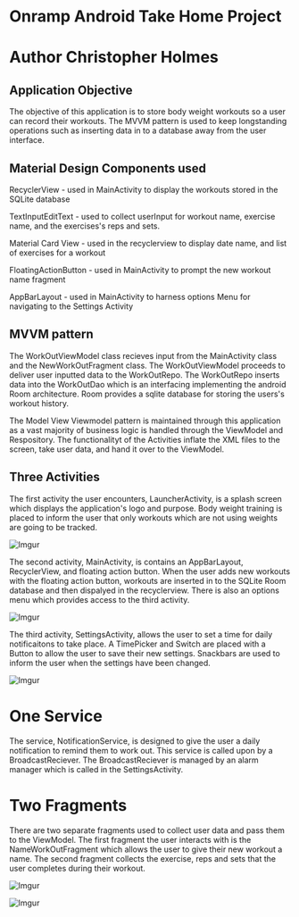 
# Onramp Android Take Home Project
# Author Christopher Holmes

## Application Objective

The objective of this application is to store body weight workouts so a user can record their workouts.
The MVVM pattern is used to keep longstanding operations such as inserting data in to a database
away from the user interface.


## Material Design Components used

RecyclerView - used in MainActivity to display the workouts stored in the SQLite database

TextInputEditText - used to collect userInput for workout name, exercise name, and the exercises's reps and sets.

Material Card View - used in the recyclerview to display date name, and list of exercises for a workout

FloatingActionButton - used in MainActivity to prompt the new workout name fragment

AppBarLayout - used in MainActivity to harness options Menu for navigating to the Settings Activity

## MVVM pattern

The WorkOutViewModel class recieves input from the MainActivity class and the NewWorkOutFragment class.
The WorkOutViewModel proceeds to deliver user inputted data to the WorkOutRepo. The WorkOutRepo inserts
data into the WorkOutDao which is an interfacing implementing the android Room architecture. Room provides
a sqlite database for storing the users's workout history.

The Model View Viewmodel pattern is maintained through this application as a vast majority of business logic
is handled through the ViewModel and Respository. The functionalityt of the Activities inflate the XML files to the screen, take
user data, and hand it over to the ViewModel.


## Three Activities

The first activity the user encounters, LauncherActivity, is a splash screen which displays the application's
logo and purpose. Body weight training is placed to inform the user that only workouts which are not using weights are
going to be tracked.

![Imgur](https://i.imgur.com/biIczcrl.png)

The second activity, MainActivity, is contains an AppBarLayout, RecyclerView, and floating action button.
When the user adds new workouts with the floating action button, workouts are inserted in to the SQLite
Room database and then dispalyed in the recyclerview. There is also an options menu which provides access
to the third activity.

![Imgur](https://i.imgur.com/pwMsab2l.png)

The third activity, SettingsActivity, allows the user to set a time for daily notificaitons to take place.
A TimePicker and Switch are placed with a Button to allow the user to save their new settings. Snackbars
are used to inform the user when the settings have been changed.

![Imgur](https://i.imgur.com/IXPCFs1l.png)

# One Service

The service, NotificationService, is designed to give the user a daily notification to remind them to
work out. This service is called upon by a BroadcastReciever. The BroadcastReciever is managed by an alarm
manager which is called in the SettingsActivity.

# Two Fragments

There are two separate fragments used to collect user data and pass them to the ViewModel. The first fragment
the user interacts with is the NameWorkOutFragment which allows the user to give their new workout a name.
The second fragment collects the exercise, reps and sets that the user completes during their workout.

![Imgur](https://i.imgur.com/WVAqvHWl.png)

![Imgur](https://i.imgur.com/kNyQK3Rl.png)





